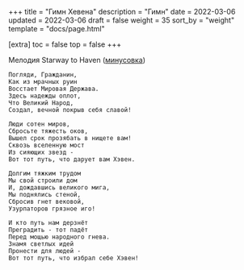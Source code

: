 +++
title = "Гимн Хевена"
description = "Гимн"
date = 2022-03-06
updated = 2022-03-06
draft = false
weight = 35
sort_by = "weight"
template = "docs/page.html"

[extra]
toc = false
top = false
+++

Мелодия Starway to Haven ([минусовка](<../StarwayToHaven-EFKLGFKLM.mp3>))

    Погляди, Гражданин,
    Как из мрачных руин
    Восстает Мировая Держава.
    Здесь надежды оплот,
    Что Великий Народ,
    Создал, вечной покрыв себя славой!

    Люди сотен миров,
    Сбросьте тяжесть оков,
    Вышел срок прозябать в нищете вам!
    Сквозь вселенную мост
    Из сияющих звезд -
    Вот тот путь, что дарует вам Хэвен.

    Долгим тяжким трудом
    Мы свой строили дом
    И, дождавшись великого мига,
    Мы поднялись стеной,
    Сбросив гнет вековой,
    Узурпаторов грязное иго!

    И кто путь нам дерзнёт
    Преградить - тот падёт
    Перед мощью народного гнева.
    Знамя светлых идей
    Пронести для людей -
    Вот тот путь, что избрал себе Хэвен!
